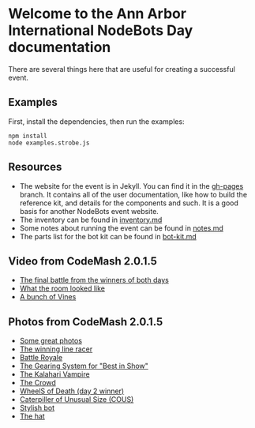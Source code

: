 # Welcome to the Ann Arbor International NodeBots Day documentation

There are several things here that are useful for creating a successful event.

## Examples
First, install the dependencies, then run the examples:
```
npm install
node examples.strobe.js
```

## Resources
- The website for the event is in Jekyll.  You can find it in the [gh-pages](../../tree/gh-pages) branch.  It contains all of the user documentation, like how to build the reference kit, and details for the components and such.  It is a good basis for another NodeBots event website.
- The inventory can be found in [inventory.md](./inventory.md)
- Some notes about running the event can be found in [notes.md](./notes.md)
- The parts list for the bot kit can be found in [bot-kit.md](./bot-kit.md)

## Video from CodeMash 2.0.1.5
- [The final battle from the winners of both days](https://www.youtube.com/watch?v=H9AzpnXpcrU)
- [What the room looked like](http://youtu.be/QhRXkk_Q6J4)
- [A bunch of Vines](https://vine.co/u/1110257304294825984)

## Photos from CodeMash 2.0.1.5
- [Some great photos](http://photos.zaggstudios.com/?q=NodeBots)
- [The winning line racer](https://twitter.com/kneumei/status/552574852473696256/photo/1)
- [Battle Royale](https://twitter.com/johncrider/status/553369756250562560/photo/1)
- [The Gearing System for "Best in Show"](https://twitter.com/pushorpull/status/553362924425592832/photo/1)
- [The Kalahari Vampire](https://twitter.com/aakcasu/status/553007825014644736/photo/1)
- [The Crowd](https://twitter.com/irwinhurst/status/552946871602544641/photo/1)
- [WheelS of Death (day 2 winner)](https://twitter.com/FusionAmyD/status/552934181551210497/photo/1)
- [Caterpiller of Unusual Size (COUS)](https://twitter.com/aaronlease/status/552921098853949440/photo/1)
- [Stylish bot](https://twitter.com/_vandjoel/status/552919445757124608/photo/1)
- [The hat](https://twitter.com/BrianGenisio/status/552242031892758531/photo/1)
